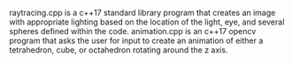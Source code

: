 raytracing.cpp is a c++17 standard library program that creates an image with appropriate lighting based on the location of the light, eye, and several spheres defined within the code.
animation.cpp is an c++17 opencv program that asks the user for input to create an animation of either a tetrahedron, cube, or octahedron rotating around the z axis.
